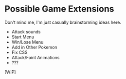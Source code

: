 <h1>Possible Game Extensions</h1>
<p>Don't mind me, I'm just casually brainstorming ideas here.</p>
<ul>
	<li>Attack sounds</li>
	<li>Start Menu</li>
	<li>Win/Lose Menu</li>
	<li>Add in Other Pokemon</li>
	<li>Fix CSS</li>
	<li>Attack/Faint Animations</li>
	<li>???</li>
</ul>
<p>[WIP]</p>